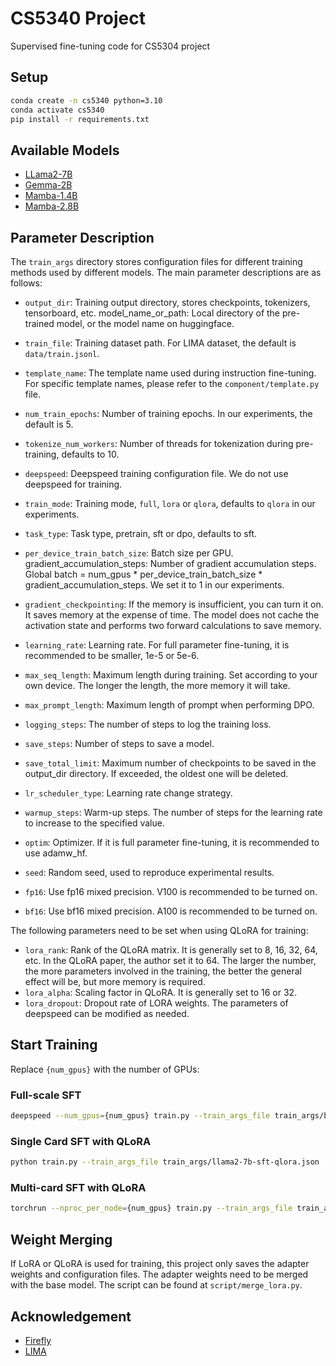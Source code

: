 # CS5340 Project
Supervised fine-tuning code for CS5304 project

## Setup
```bash
conda create -n cs5340 python=3.10
conda activate cs5340
pip install -r requirements.txt
```

## Available Models
* [LLama2-7B](https://huggingface.co/magicgh/lima-llama2_7b)
* [Gemma-2B](https://huggingface.co/magicgh/lima-gemma_2b)
* [Mamba-1.4B](https://huggingface.co/HenryCai/mamba-1.4b-hf-lima)
* [Mamba-2.8B](https://huggingface.co/HenryCai/mamba-2.8b-hf-lima)

## Parameter Description

The `train_args` directory stores configuration files for different training methods used by different models. The main parameter descriptions are as follows:

* `output_dir`: Training output directory, stores checkpoints, tokenizers, tensorboard, etc.
model_name_or_path: Local directory of the pre-trained model, or the model name on huggingface.

* `train_file`: Training dataset path. For LIMA dataset, the default is `data/train.jsonl`.

* `template_name`: The template name used during instruction fine-tuning. For specific template names, please refer to the `component/template.py` file.

* `num_train_epochs`: Number of training epochs. In our experiments, the default is 5.

* `tokenize_num_workers`: Number of threads for tokenization during pre-training, defaults to 10.

* `deepspeed`: Deepspeed training configuration file. We do not use deepspeed for training.

* `train_mode`: Training mode, `full`, `lora` or `qlora`, defaults to `qlora` in our experiments.

* `task_type`: Task type, pretrain, sft or dpo, defaults to sft.
* `per_device_train_batch_size`: Batch size per GPU.
gradient_accumulation_steps: Number of gradient accumulation steps. Global batch = num_gpus * per_device_train_batch_size * gradient_accumulation_steps. We set it to 1 in our experiments.
* `gradient_checkpointing`: If the memory is insufficient, you can turn it on. It saves memory at the expense of time. The model does not cache the activation state and performs two forward calculations to save memory.
* `learning_rate`: Learning rate. For full parameter fine-tuning, it is recommended to be smaller, 1e-5 or 5e-6.

* `max_seq_length`: Maximum length during training. Set according to your own device. The longer the length, the more memory it will take.
* `max_prompt_length`: Maximum length of prompt when performing DPO.
* `logging_steps`: The number of steps to log the training loss.
* `save_steps`: Number of steps to save a model.
* `save_total_limit`: Maximum number of checkpoints to be saved in the output_dir directory. If exceeded, the oldest one will be deleted.
* `lr_scheduler_type`: Learning rate change strategy.
* `warmup_steps`: Warm-up steps. The number of steps for the learning rate to increase to the specified value.  
* `optim`: Optimizer. If it is full parameter fine-tuning, it is recommended to use adamw_hf.
* `seed`: Random seed, used to reproduce experimental results.
* `fp16`: Use fp16 mixed precision. V100 is recommended to be turned on.
* `bf16`: Use bf16 mixed precision. A100 is recommended to be turned on.

The following parameters need to be set when using QLoRA for training:

* `lora_rank`: Rank of the QLoRA matrix. It is generally set to 8, 16, 32, 64, etc. In the QLoRA paper, the author set it to 64. The larger the number, the more parameters involved in the training, the better the general effect will be, but more memory is required.
* `lora_alpha`: Scaling factor in QLoRA. It is generally set to 16 or 32.
* `lora_dropout`: Dropout rate of LORA weights.
The parameters of deepspeed can be modified as needed.


## Start Training
Replace `{num_gpus}` with the number of GPUs:

### Full-scale SFT
```bash
deepspeed --num_gpus={num_gpus} train.py --train_args_file train_args/bloom-1b1-sft-full.json
```


### Single Card SFT with QLoRA
```bash
python train.py --train_args_file train_args/llama2-7b-sft-qlora.json
```


### Multi-card SFT with QLoRA
```bash
torchrun --nproc_per_node={num_gpus} train.py --train_args_file train_args/llama2-7b-sft-qlora.json
```

## Weight Merging
If LoRA or QLoRA is used for training, this project only saves the adapter weights and configuration files. The adapter weights need to be merged with the base model. The script can be found at `script/merge_lora.py`.


## Acknowledgement
* [Firefly](https://github.com/yangjianxin1/Firefly)
* [LIMA](https://huggingface.co/datasets/GAIR/lima)